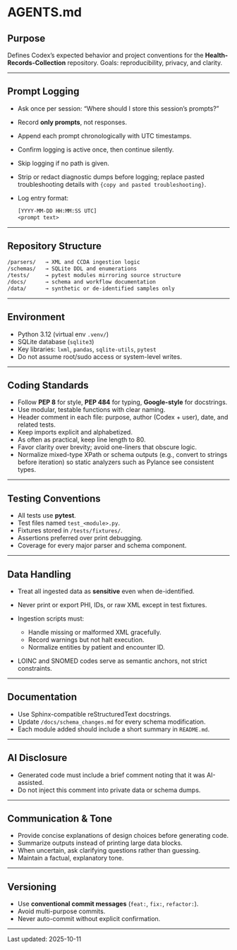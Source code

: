 # AGENTS.md

## Purpose

Defines Codex’s expected behavior and project conventions for the **Health-Records-Collection** repository.
Goals: reproducibility, privacy, and clarity.

---

## Prompt Logging

* Ask once per session: “Where should I store this session’s prompts?”
* Record **only prompts**, not responses.
* Append each prompt chronologically with UTC timestamps.
* Confirm logging is active once, then continue silently.
* Skip logging if no path is given.
* Strip or redact diagnostic dumps before logging; replace pasted troubleshooting details with `{copy and pasted troubleshooting}`.
* Log entry format:

  ```txt
  [YYYY-MM-DD HH:MM:SS UTC]
  <prompt text>
  ```

---

## Repository Structure

```txt
/parsers/   → XML and CCDA ingestion logic
/schemas/   → SQLite DDL and enumerations
/tests/     → pytest modules mirroring source structure
/docs/      → schema and workflow documentation
/data/      → synthetic or de-identified samples only
```

---

## Environment

* Python 3.12 (virtual env `.venv/`)
* SQLite database (`sqlite3`)
* Key libraries: `lxml`, `pandas`, `sqlite-utils`, `pytest`
* Do not assume root/sudo access or system-level writes.

---

## Coding Standards

* Follow **PEP 8** for style, **PEP 484** for typing, **Google-style** for docstrings.
* Use modular, testable functions with clear naming.
* Header comment in each file: purpose, author (Codex + user), date, and related tests.
* Keep imports explicit and alphabetized.
* As often as practical, keep line length to 80.
* Favor clarity over brevity; avoid one-liners that obscure logic.
* Normalize mixed-type XPath or schema outputs (e.g., convert to strings before iteration) so static analyzers such as Pylance see consistent types.

---

## Testing Conventions

* All tests use **pytest**.
* Test files named `test_<module>.py`.
* Fixtures stored in `/tests/fixtures/`.
* Assertions preferred over print debugging.
* Coverage for every major parser and schema component.

---

## Data Handling

* Treat all ingested data as **sensitive** even when de-identified.
* Never print or export PHI, IDs, or raw XML except in test fixtures.
* Ingestion scripts must:

  * Handle missing or malformed XML gracefully.
  * Record warnings but not halt execution.
  * Normalize entities by patient and encounter ID.
* LOINC and SNOMED codes serve as semantic anchors, not strict constraints.

---

## Documentation

* Use Sphinx-compatible reStructuredText docstrings.
* Update `/docs/schema_changes.md` for every schema modification.
* Each module added should include a short summary in `README.md`.

---

## AI Disclosure

* Generated code must include a brief comment noting that it was AI-assisted.
* Do not inject this comment into private data or schema dumps.

---

## Communication & Tone

* Provide concise explanations of design choices before generating code.
* Summarize outputs instead of printing large data blocks.
* When uncertain, ask clarifying questions rather than guessing.
* Maintain a factual, explanatory tone.

---

## Versioning

* Use **conventional commit messages** (`feat:`, `fix:`, `refactor:`).
* Avoid multi-purpose commits.
* Never auto-commit without explicit confirmation.

---

Last updated: 2025-10-11
